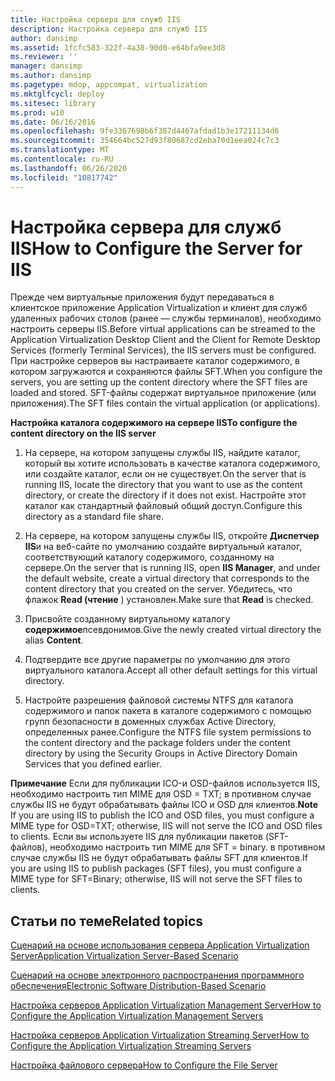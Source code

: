 ```yaml
---
title: Настройка сервера для служб IIS
description: Настройка сервера для служб IIS
author: dansimp
ms.assetid: 1fcfc583-322f-4a38-90d0-e64bfa9ee3d8
ms.reviewer: ''
manager: dansimp
ms.author: dansimp
ms.pagetype: mdop, appcompat, virtualization
ms.mktglfcycl: deploy
ms.sitesec: library
ms.prod: w10
ms.date: 06/16/2016
ms.openlocfilehash: 9fe3367698b6f387d4467afdad1b3e17211134d6
ms.sourcegitcommit: 354664bc527d93f80687cd2eba70d1eea024c7c3
ms.translationtype: MT
ms.contentlocale: ru-RU
ms.lasthandoff: 06/26/2020
ms.locfileid: "10817742"
---
```

# <span data-ttu-id="c41ec-103">Настройка сервера для служб IIS</span><span class="sxs-lookup"><span data-stu-id="c41ec-103">How to Configure the Server for IIS</span></span>


<span data-ttu-id="c41ec-104">Прежде чем виртуальные приложения будут передаваться в клиентское приложение Application Virtualization и клиент для служб удаленных рабочих столов (ранее — службы терминалов), необходимо настроить серверы IIS.</span><span class="sxs-lookup"><span data-stu-id="c41ec-104">Before virtual applications can be streamed to the Application Virtualization Desktop Client and the Client for Remote Desktop Services (formerly Terminal Services), the IIS servers must be configured.</span></span> <span data-ttu-id="c41ec-105">При настройке серверов вы настраиваете каталог содержимого, в котором загружаются и сохраняются файлы SFT.</span><span class="sxs-lookup"><span data-stu-id="c41ec-105">When you configure the servers, you are setting up the content directory where the SFT files are loaded and stored.</span></span> <span data-ttu-id="c41ec-106">SFT-файлы содержат виртуальное приложение (или приложения).</span><span class="sxs-lookup"><span data-stu-id="c41ec-106">The SFT files contain the virtual application (or applications).</span></span>

**<span data-ttu-id="c41ec-107">Настройка каталога содержимого на сервере IIS</span><span class="sxs-lookup"><span data-stu-id="c41ec-107">To configure the content directory on the IIS server</span></span>**

1.  <span data-ttu-id="c41ec-108">На сервере, на котором запущены службы IIS, найдите каталог, который вы хотите использовать в качестве каталога содержимого, или создайте каталог, если он не существует.</span><span class="sxs-lookup"><span data-stu-id="c41ec-108">On the server that is running IIS, locate the directory that you want to use as the content directory, or create the directory if it does not exist.</span></span> <span data-ttu-id="c41ec-109">Настройте этот каталог как стандартный файловый общий доступ.</span><span class="sxs-lookup"><span data-stu-id="c41ec-109">Configure this directory as a standard file share.</span></span>

2.  <span data-ttu-id="c41ec-110">На сервере, на котором запущены службы IIS, откройте **Диспетчер IIS**и на веб-сайте по умолчанию создайте виртуальный каталог, соответствующий каталогу содержимого, созданному на сервере.</span><span class="sxs-lookup"><span data-stu-id="c41ec-110">On the server that is running IIS, open **IIS Manager**, and under the default website, create a virtual directory that corresponds to the content directory that you created on the server.</span></span> <span data-ttu-id="c41ec-111">Убедитесь, что флажок **Read (чтение** ) установлен.</span><span class="sxs-lookup"><span data-stu-id="c41ec-111">Make sure that **Read** is checked.</span></span>

3.  <span data-ttu-id="c41ec-112">Присвойте созданному виртуальному каталогу **содержимое**псевдонимов.</span><span class="sxs-lookup"><span data-stu-id="c41ec-112">Give the newly created virtual directory the alias **Content**.</span></span>

4.  <span data-ttu-id="c41ec-113">Подтвердите все другие параметры по умолчанию для этого виртуального каталога.</span><span class="sxs-lookup"><span data-stu-id="c41ec-113">Accept all other default settings for this virtual directory.</span></span>

5.  <span data-ttu-id="c41ec-114">Настройте разрешения файловой системы NTFS для каталога содержимого и папок пакета в каталоге содержимого с помощью групп безопасности в доменных службах Active Directory, определенных ранее.</span><span class="sxs-lookup"><span data-stu-id="c41ec-114">Configure the NTFS file system permissions to the content directory and the package folders under the content directory by using the Security Groups in Active Directory Domain Services that you defined earlier.</span></span>

<span data-ttu-id="c41ec-115">**Примечание**  Если для публикации ICO-и OSD-файлов используется IIS, необходимо настроить тип MIME для OSD = TXT; в противном случае службы IIS не будут обрабатывать файлы ICO и OSD для клиентов.</span><span class="sxs-lookup"><span data-stu-id="c41ec-115">**Note** If you are using IIS to publish the ICO and OSD files, you must configure a MIME type for OSD=TXT; otherwise, IIS will not serve the ICO and OSD files to clients.</span></span> <span data-ttu-id="c41ec-116">Если вы используете IIS для публикации пакетов (SFT-файлов), необходимо настроить тип MIME для SFT = binary. в противном случае службы IIS не будут обрабатывать файлы SFT для клиентов.</span><span class="sxs-lookup"><span data-stu-id="c41ec-116">If you are using IIS to publish packages (SFT files), you must configure a MIME type for SFT=Binary; otherwise, IIS will not serve the SFT files to clients.</span></span>

 

## <span data-ttu-id="c41ec-117">Статьи по теме</span><span class="sxs-lookup"><span data-stu-id="c41ec-117">Related topics</span></span>


[<span data-ttu-id="c41ec-118">Сценарий на основе использования сервера Application Virtualization Server</span><span class="sxs-lookup"><span data-stu-id="c41ec-118">Application Virtualization Server-Based Scenario</span></span>](application-virtualization-server-based-scenario.md)

[<span data-ttu-id="c41ec-119">Сценарий на основе электронного распространения программного обеспечения</span><span class="sxs-lookup"><span data-stu-id="c41ec-119">Electronic Software Distribution-Based Scenario</span></span>](electronic-software-distribution-based-scenario.md)

[<span data-ttu-id="c41ec-120">Настройка серверов Application Virtualization Management Server</span><span class="sxs-lookup"><span data-stu-id="c41ec-120">How to Configure the Application Virtualization Management Servers</span></span>](how-to-configure-the-application-virtualization-management-servers.md)

[<span data-ttu-id="c41ec-121">Настройка серверов Application Virtualization Streaming Server</span><span class="sxs-lookup"><span data-stu-id="c41ec-121">How to Configure the Application Virtualization Streaming Servers</span></span>](how-to-configure-the-application-virtualization-streaming-servers.md)

[<span data-ttu-id="c41ec-122">Настройка файлового сервера</span><span class="sxs-lookup"><span data-stu-id="c41ec-122">How to Configure the File Server</span></span>](how-to-configure-the-file-server.md)

 

 





